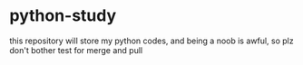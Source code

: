# python-study
this repository will store my python codes, and being a noob is awful, so plz don't bother
test for merge and pull
